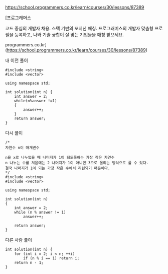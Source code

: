 <https://school.programmers.co.kr/learn/courses/30/lessons/87389>

[프로그래머스

코드 중심의 개발자 채용. 스택 기반의 포지션 매칭. 프로그래머스의 개발자 맞춤형 프로필을 등록하고, 나와 기술 궁합이 잘 맞는 기업들을 매칭 받으세요.

programmers.co.kr](https://school.programmers.co.kr/learn/courses/30/lessons/87389)

내 이전 풀이

```
#include <string>
#include <vector>

using namespace std;

int solution(int n) {
    int answer = 2;
    while(n%answer !=1)
    {
        answer++;
    }    
    return answer;
}
```

다시 풀이

```
/*
자연수 n이 매개변수

n을 x로 나누었을 때 나머지가 1이 되도록하는 가장 작은 자연수
n 나누는 수를 처음에는 2 나머지가 1이 아니면 3으로 올리는 방식으로 풀 수 있다.
결국 나머지가 1이 되는 가장 작은 수에서 리턴되기 때문이다.
*/
#include <string>
#include <vector>

using namespace std;

int solution(int n) 
{
    int answer = 2;
    while (n % answer != 1)
        answer++;

    return answer;
}
```

다른 사람 풀이

```
int solution(int n) {
    for (int i = 2; i < n; ++i)
        if (n % i == 1) return i;
    return n - 1;
}
```